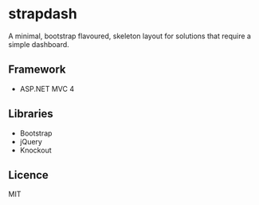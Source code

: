 strapdash
=========

A minimal, bootstrap flavoured, skeleton layout for solutions that require a simple dashboard.

## Framework ##
* ASP.NET MVC 4

## Libraries ##
* Bootstrap
* jQuery
* Knockout

## Licence ##
MIT
